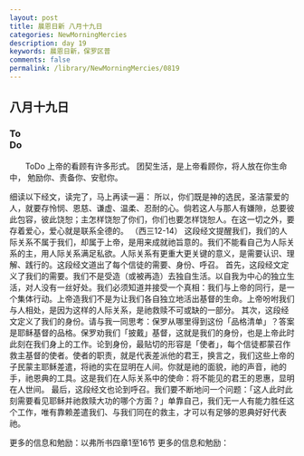 ```yaml
---
layout: post
title: 晨恩日新 八月十九日
categories: NewMorningMercies
description: day 19
keywords: 晨恩日新，保罗区普
comments: false
permalink: /library/NewMorningMercies/0819
---
```


## 八月十九日

### To <br> Do

&emsp;&emsp;ToDo
上帝的看顾有许多形式。
团契生活，是上帝看顾你，将人放在你生命中，
勉励你、责备你、安慰你。
 
细读以下经文，读完了，马上再读一遍：
所以，你们既是神的选民，圣洁蒙爱的人，就要存怜悯、恩慈、谦虚、温柔、忍耐的心。倘若这人与那人有嫌隙，总要彼此包容，彼此饶恕；主怎样饶恕了你们，你们也要怎样饶恕人。在这一切之外，要存着爱心，爱心就是联系全德的。
（西三12-14）
这段经文提醒我们，我们的人际关系不属于我们，却属于上帝，是用来成就祂旨意的。我们不能看自己为人际关系的主，用人际关系满足私欲。人际关系有更重大更关键的意义，是需要认识、理解、践行的。这段经文道出了每个信徒的需要、身份、呼召。
首先，这段经文定义了我们的需要。我们不是受造（或被再造）去独自生活。以自我为中心的独立生活，对人没有一丝好处。我们必须知道并接受一个真相：我们与上帝的同行，是一个集体行动。上帝造我们不是为让我们各自独立地活出基督的生命。上帝吩咐我们与人相处，是因为这样的人际关系，是祂救赎不可或缺的一部分。
其次，这段经文定义了我们的身份。请与我一同思考：保罗从哪里得到这份「品格清单」？答案是耶稣基督的品格。保罗劝我们「披戴」基督，这就是我们的身份，也是上帝此时此刻在我们身上的工作。论到身份，最贴切的形容是「使者」，每个信徒都蒙召作救主基督的使者。使者的职责，就是代表差派他的君王，换言之，我们这些上帝的子民蒙主耶稣差遣，将祂的实在显明在人间。你就是祂的面貌，祂的声音，祂的手，祂恩典的工具。这是我们在人际关系中的使命：将不能见的君王的恩惠，显明在人世间。
最后，这段经文也论到呼召。我们要不断地问一个问题：「这人此时此刻需要看见耶稣并祂救赎大功的哪个方面？」单靠自己，我们无一人有能力胜任这个工作，唯有靠赖差遣我们、与我们同在的救主，才可以有足够的恩典好好代表祂。
 
更多的信息和勉励：以弗所书四章1至16节
更多的信息和勉励：[]()
